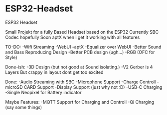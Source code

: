 # ESP32-Headset
ESP32 Headset

Small Projekt for a fully Based Headset based on the ESP32
Currently SBC Codec hopefully Soon aptX when i get it working with all features 


TO-DO:
-Wifi Streaming
-WebUI 
-aptX
-Equalizer over WebUI
-Better Sound and Bass Reproducing Design
-Better PCB design (ugh...)
-RGB (OFC for Style)

Done-ish:
-3D Design (but not good at Sound isolating.)
-V2 Gerber is 4 Layers But crappy in layout dont get too excited

Done:
-Audio Streaming with SBC
-Microphone Support
-Charge Controll 
-microSD CARD Support
-Display Support (just why not :D)
-USB-C Charging 
-Single Neopixel for Battery indicator

Maybe Features:
-MQTT Support for Charging and Controll 
-Qi Charging
(say some things)
